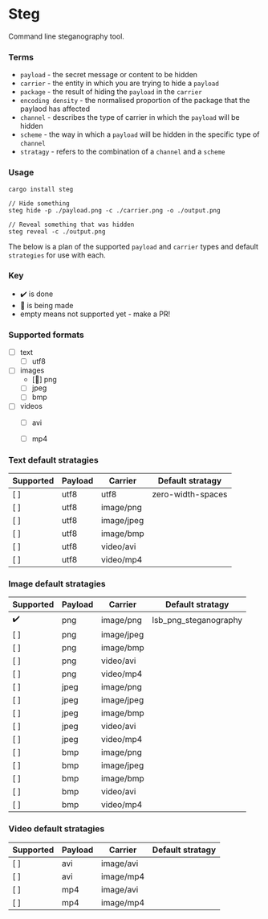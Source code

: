 
# Steg

Command line steganography tool.


### Terms
  - `payload` - the secret message or content to be hidden
  - `carrier` - the entity in which you are trying to hide a `payload`
  - `package` - the result of hiding the `payload` in the `carrier`
  - `encoding density` - the normalised proportion of the package that the paylaod has affected
  - `channel` - describes the type of carrier in which the `payload` will be hidden
  - `scheme` - the way in which a `payload` will be hidden in the specific type of `channel`
  - `stratagy` - refers to the combination of a `channel` and a `scheme`


### Usage

```
cargo install steg

// Hide something
steg hide -p ./payload.png -c ./carrier.png -o ./output.png

// Reveal something that was hidden
steg reveal -c ./output.png

```

The below is a plan of the supported `payload` and `carrier` types and default `strategies` for use with each.


### Key
  - :heavy_check_mark: is done
  - :hammer: is being made
  - empty means not supported yet - make a PR!


### Supported formats

 - [ ] text
    - [ ] utf8
 - [ ] images
    - [:hammer:] png
    - [ ] jpeg
    - [ ] bmp
 - [ ] videos
    - [ ] avi
    - [ ] mp4


### Text default stratagies

| Supported     | Payload       | Carrier       | Default stratagy   |
| ------------- | ------------- | ------------- | ------------------ | 
| [ ]           | utf8          | utf8          | zero-width-spaces  |
| [ ]           | utf8          | image/png     |                    |
| [ ]           | utf8          | image/jpeg    |                    |
| [ ]           | utf8          | image/bmp     |                    |
| [ ]           | utf8          | video/avi     |                    |
| [ ]           | utf8          | video/mp4     |                    |


### Image default stratagies

| Supported          | Payload       | Carrier       | Default stratagy      |
| ------------------ | ------------- | ------------- | --------------------- | 
| :heavy_check_mark: | png           | image/png     | lsb_png_steganography |
| [ ]                | png           | image/jpeg    |                       |
| [ ]                | png           | image/bmp     |                       |
| [ ]                | png           | video/avi     |                       |
| [ ]                | png           | video/mp4     |                       |
| [ ]                | jpeg          | image/png     |                       |
| [ ]                | jpeg          | image/jpeg    |                       |
| [ ]                | jpeg          | image/bmp     |                       |
| [ ]                | jpeg          | video/avi     |                       |
| [ ]                | jpeg          | video/mp4     |                       |
| [ ]                | bmp           | image/png     |                       |
| [ ]                | bmp           | image/jpeg    |                       |
| [ ]                | bmp           | image/bmp     |                       |
| [ ]                | bmp           | video/avi     |                       |
| [ ]                | bmp           | video/mp4     |                       |


### Video default stratagies

| Supported     | Payload       | Carrier       | Default stratagy   |
| ------------- | ------------- | ------------- | ------------------ |
| [ ]           | avi           | image/avi     |                    |
| [ ]           | avi           | image/mp4     |                    |
| [ ]           | mp4           | image/avi     |                    |
| [ ]           | mp4           | image/mp4     |                    |
